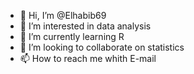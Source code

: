 - 👋 Hi, I’m @Elhabib69
- 👀 I’m interested in data analysis
- 🌱 I’m currently learning R 
- 💞️ I’m looking to collaborate on statistics 
- 📫 How to reach me whith E-mail

<!---
Elhabib69/Elhabib69 is a ✨ special ✨ repository because its `README.md` (this file) appears on your GitHub profile.
You can click the Preview link to take a look at your changes.
--->
